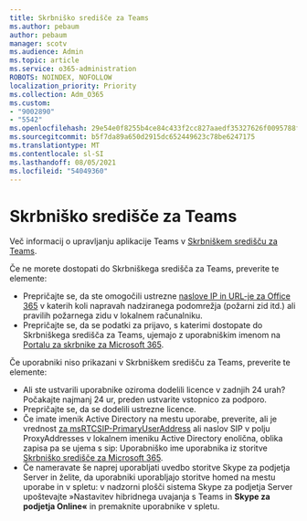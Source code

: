 ```yaml
---
title: Skrbniško središče za Teams
ms.author: pebaum
author: pebaum
manager: scotv
ms.audience: Admin
ms.topic: article
ms.service: o365-administration
ROBOTS: NOINDEX, NOFOLLOW
localization_priority: Priority
ms.collection: Adm_O365
ms.custom:
- "9002890"
- "5542"
ms.openlocfilehash: 29e54e0f8255b4ce84c433f2cc827aaedf35327626f0095788faef802763bc53
ms.sourcegitcommit: b5f7da89a650d2915dc652449623c78be6247175
ms.translationtype: MT
ms.contentlocale: sl-SI
ms.lasthandoff: 08/05/2021
ms.locfileid: "54049360"
---
```

# <a name="teams-admin-center"></a>Skrbniško središče za Teams

Več informacij o upravljanju aplikacije Teams v [Skrbniškem središču za Teams](https://docs.microsoft.com/microsoftteams/manage-teams-skypeforbusiness-admin-center).

Če ne morete dostopati do Skrbniškega središča za Teams, preverite te elemente:

- Prepričajte se, da ste omogočili ustrezne [naslove IP in URL-je za Office 365](https://docs.microsoft.com/Office365/Enterprise/office-365-ip-web-service) v katerih koli napravah nadziranega podomrežja (požarni zid itd.) ali pravilih požarnega zidu v lokalnem računalniku.
- Prepričajte se, da se podatki za prijavo, s katerimi dostopate do Skrbniškega središča za Teams, ujemajo z uporabniškim imenom na [Portalu za skrbnike za Microsoft 365](https://admin.microsoft.com/Adminportal/Home?source=applauncher#/users).

Če uporabniki niso prikazani v Skrbniškem središču za Teams, preverite te elemente:

- Ali ste ustvarili uporabnike oziroma dodelili licence v zadnjih 24 urah? Počakajte najmanj 24 ur, preden ustvarite vstopnico za podporo.
- Prepričajte se, da se dodelili ustrezne licence.
- Če imate imenik Active Directory na mestu uporabe, preverite, ali je vrednost [za msRTCSIP-PrimaryUserAddress](https://docs.microsoft.com/skypeforbusiness/troubleshoot/online-configuration/msrtcsip-primaryuseraddress-proxyaddaddress) ali naslov SIP v polju ProxyAddresses v lokalnem imeniku Active Directory enolična, oblika zapisa pa se ujema s sip: Uporabniško ime uporabnika iz storitve [Skrbniško središče za Microsoft 365](https://admin.microsoft.com/Adminportal/Home?source=applauncher#/users).
- Če nameravate še naprej uporabljati uvedbo storitve Skype za podjetja Server in želite, da uporabniki uporabljajo storitve homed na mestu uporabe in v spletu: v nadzorni plošči sistema Skype za podjetja Server upoštevajte »Nastavitev hibridnega uvajanja s Teams in **Skype za podjetja Online«** in premaknite uporabnike v spletu.
